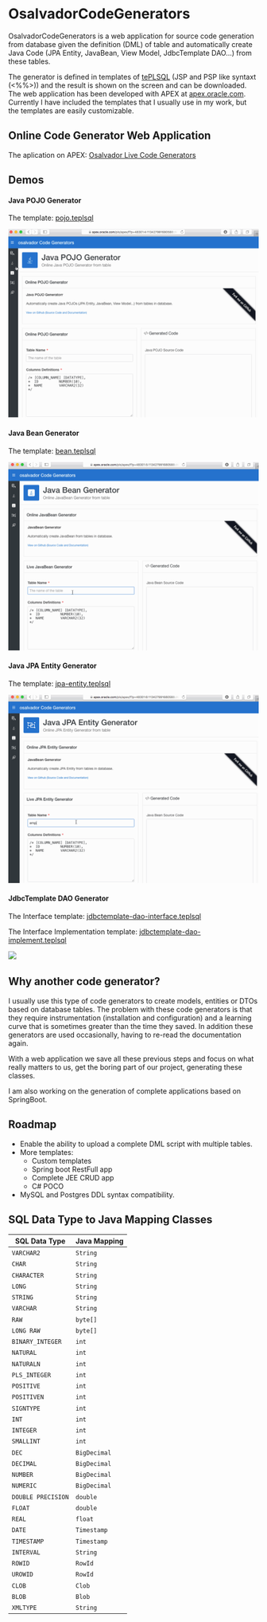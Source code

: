 # OsalvadorCodeGenerators

OsalvadorCodeGenerators is a web application for source code generation from database given the definition (DML) of table and automatically create Java Code (JPA Entity, JavaBean, View Model, JdbcTemplate DAO...) from these tables.

The generator is defined in templates of [tePLSQL](https://github.com/osalvador/tePLSQL) (JSP and PSP like syntaxt (<%%>)) and the result is shown on the screen and can be downloaded. The web application has been developed with APEX at [apex.oracle.com](apex.oracle.com). Currently I have included the templates that I usually use in my work, but the templates are easily customizable.


## Online Code Generator Web Application

The aplication on APEX: [Osalvador Live Code Generators](https://apex.oracle.com/pls/apex/f?p=48301:1:12897536116802:::::)

## Demos

#### Java POJO Generator

The template: [pojo.teplsql](./templates/pojo.teplsql)

![](./images/javaPOJOGenerator.gif)

#### Java Bean Generator

The template: [bean.teplsql](./templates/bean.teplsql)

![](./images/javaBeanGenerator.gif)

#### Java JPA Entity Generator

The template: [jpa-entity.teplsql](./templates/jpa-entity.teplsql)

![](./images/javaJPAEntityGenerator.gif)

#### JdbcTemplate DAO Generator

The Interface template: [jdbctemplate-dao-interface.teplsql](./templates/jdbctemplate/jdbctemplate-dao-interface.teplsql)

The Interface Implementation template: [jdbctemplate-dao-implement.teplsql](./templates/jdbctemplate/jdbctemplate-dao-implement.teplsql)

![](./images/JDBCTemplateGenerator.gif)

## Why another code generator?

I usually use this type of code generators to create models, entities or DTOs based on database tables. The problem with these code generators is that they require instrumentation (installation and configuration) and a learning curve that is sometimes greater than the time they saved. In addition these generators are used occasionally, having to re-read the documentation again.

With a web application we save all these previous steps and focus on what really matters to us, get the boring part of our project, generating these classes.

I am also working on the generation of complete applications based on SpringBoot.

## Roadmap

- Enable the ability to upload a complete DML script with multiple tables.
- More templates:
	- Custom templates
	- Spring boot RestFull app
	- Complete JEE CRUD app
	- C# POCO
- MySQL and Postgres DDL syntax compatibility. 

## SQL Data Type to Java Mapping Classes

| SQL Data Type | Java Mapping | 
| ------------- | ------------ | 
| `VARCHAR2`          | `String`
| `CHAR`              | `String`
| `CHARACTER`         | `String`
| `LONG`              | `String`
| `STRING`            | `String`
| `VARCHAR`           | `String`
| `RAW`               | `byte[]`
| `LONG RAW`          | `byte[]`
| `BINARY_INTEGER`    | `int`
| `NATURAL`           | `int`
| `NATURALN`          | `int`
| `PLS_INTEGER`       | `int`
| `POSITIVE`          | `int`
| `POSITIVEN`         | `int`
| `SIGNTYPE`          | `int`
| `INT`               | `int`
| `INTEGER`           | `int`
| `SMALLINT`          | `int`
| `DEC`               | `BigDecimal`
| `DECIMAL`           | `BigDecimal`
| `NUMBER`            | `BigDecimal`
| `NUMERIC`           | `BigDecimal`
| `DOUBLE PRECISION`  | `double`
| `FLOAT`             | `double`
| `REAL`              | `float`
| `DATE`              | `Timestamp`
| `TIMESTAMP` 		 | `Timestamp`
| `INTERVAL` 		 | `String`
| `ROWID`            | `RowId`
| `UROWID`           | `RowId`
| `CLOB`             | `Clob`
| `BLOB`             | `Blob`
| `XMLTYPE`          | `String`








